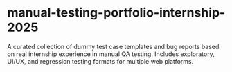 # manual-testing-portfolio-internship-2025
A curated collection of dummy test case templates and bug reports based on real internship experience in manual QA testing. Includes exploratory, UI/UX, and regression testing formats for multiple web platforms.
